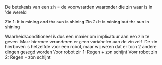 
De betekenis van een zin = de voorwaarden waaronder die zin waar is in 'de wereld'

Zin 1: It is raining and the sun is shining
Zin 2: It is raining but the sun in shining

Waarheidsconditioneel is dus een manier om implicatuur aan een zin te geven. Maar hiermee veranderen er geen variabelen aan de zin zelf. De zin hierboven is hetzelfde voor een robot, maar wij weten dat er toch 2 andere dingen gezegd worden
Voor robot zin 1: Regen + zon schijnt
Voor robot zin 2: Regen + zon schijnt